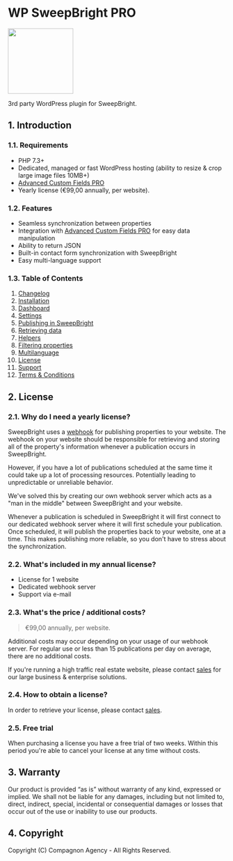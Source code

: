 # WP SweepBright PRO

<img src="https://compagnon.agency/wp-content/themes/compagnon/assets/img/sweepbright.png" width="150">

3rd party WordPress plugin for SweepBright.

## 1. Introduction

### 1.1. Requirements

- PHP 7.3+
- Dedicated, managed or fast WordPress hosting (ability to resize & crop large image files 10MB+)
- [Advanced Custom Fields PRO](https://www.advancedcustomfields.com/pro/)
- Yearly license (€99,00 annually, per website).

### 1.2. Features

- Seamless synchronization between properties
- Integration with [Advanced Custom Fields PRO](https://www.advancedcustomfields.com/pro/) for easy data manipulation
- Ability to return JSON
- Built-in contact form synchronization with SweepBright
- Easy multi-language support

### 1.3. Table of Contents

1. [Changelog](https://github.com/CompagnonAgency/wp-sweepbright/wiki/1.-Changelog)
2. [Installation](https://github.com/CompagnonAgency/wp-sweepbright/wiki/2.-Installation)
3. [Dashboard](https://github.com/CompagnonAgency/wp-sweepbright/wiki/3.-Dashboard)
4. [Settings](https://github.com/CompagnonAgency/wp-sweepbright/wiki/4.-Settings)
5. [Publishing in SweepBright](https://github.com/CompagnonAgency/wp-sweepbright/wiki/5.-Publishing-in-SweepBright)
6. [Retrieving data](https://github.com/CompagnonAgency/wp-sweepbright/wiki/6.-Retrieving-data)
7. [Helpers](https://github.com/CompagnonAgency/wp-sweepbright/wiki/7.-Helpers)
8. [Filtering properties](https://github.com/CompagnonAgency/wp-sweepbright/wiki/8.-Filtering-properties)
9. [Multilanguage](https://github.com/CompagnonAgency/wp-sweepbright/wiki/9.-Multilanguage)
10. [License](https://github.com/CompagnonAgency/wp-sweepbright/wiki/License)
11. [Support](https://github.com/CompagnonAgency/wp-sweepbright/wiki/Support)
12. [Terms & Conditions](https://github.com/CompagnonAgency/wp-sweepbright/wiki/Terms-&-Conditions)

## 2. License

### 2.1. Why do I need a yearly license?

SweepBright uses a [webhook](https://website.sweepbright.com/docs/#header-1.-publish-a-property-to-the-custom-website) for publishing properties to your website. The webhook on your website should be responsible for retrieving and storing all of the property's information whenever a publication occurs in SweepBright.

However, if you have a lot of publications scheduled at the same time it could take up a lot of processing resources. 
Potentially leading to unpredictable or unreliable behavior.

We've solved this by creating our own webhook server which acts as a "man in the middle" between SweepBright and your website.

Whenever a publication is scheduled in SweepBright it will first connect to our dedicated webhook server where it will first schedule your publication. Once scheduled, it will publish the properties back to your website, one at a time. This makes publishing more reliable, so you don't have to stress about the synchronization.

### 2.2. What's included in my annual license?

- License for 1 website
- Dedicated webhook server
- Support via e-mail

### 2.3. What's the price / additional costs?

> €99,00 annually, per website.

Additional costs may occur depending on your usage of our webhook server.
For regular use or less than 15 publications per day on average, there are no additional costs.

If you're running a high traffic real estate website, please contact [sales](mailto:info@compagnon.agency) for our large business & enterprise solutions.

### 2.4. How to obtain a license?

In order to retrieve your license, please contact [sales](mailto:info@compagnon.agency).

### 2.5. Free trial

When purchasing a license you have a free trial of two weeks. Within this period you're able to cancel your license at any time without costs.

## 3. Warranty

Our product is provided “as is” without warranty of any kind, expressed or implied. We shall not be liable for any damages, including but not limited to, direct, indirect, special, incidental or consequential damages or losses that occur out of the use or inability to use our products.

## 4. Copyright

Copyright (C) Compagnon Agency - All Rights Reserved.
